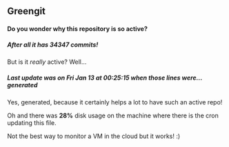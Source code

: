 ## Greengit

#### Do you wonder why this repository is so active?

##### After all it has 34347 commits!

But is it *really* active? Well...

##### Last update was on Fri Jan 13 at 00:25:15 when those lines were... generated

Yes, generated, because it certainly helps a lot to have such an active repo!

Oh and there was **28%** disk usage on the machine
where there is the cron updating this file.

Not the best way to monitor a VM in the cloud but it works! :)
